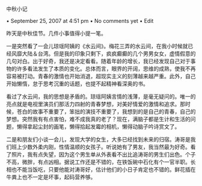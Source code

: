 中秋小记

• September 25, 2007 at 4:51 pm • No comments yet • Edit

 
昨天是中秋佳节。几件小事值得小提一笔。

一是突然看了一会儿琼瑶阿姨的《水云间》。梅花三弄的水云间，在我小时候就已经风靡大陆＆台湾。但是我的印象只剩下，疯疯癫癫的几个男男女女，虚情假意的几句对白。出于好奇，我还是决定看看。随着年龄的增长，我已经发现自己对于事物的许多看法发生了本质的变化。总体而言，眼界的开阔，思维的成熟，使我不再容易被打动。青春的激情也开始消退，超现实主义的刻薄越来越严重。此外，自己开始懒惰，怠于思考沉重的话题，也提不起精神看深奥的书。

看过了水云间，我的思想是矛盾的。琼瑶阿姨言情的浅薄，是毫无疑问的。唯一的亮点就是电视里演员们那活力四射的青春梦想，对美好情爱的激情和追求。那时候，苍白的故事不重要了，笨拙的演技不重要了，我想到的是自己的青春，自己的梦想。突然我有有点害怕，难不成我真的老了？现在，满脑子都是生计和生活的问题，懒得拿起尘封的画笔，懒得拾起发霉的相机，懒得动脑子吟诗赏文了。

二是和朋友们小谈一会儿，发现大学的女生，大多已经找到未来的归宿。涛哥是我们班上少数外柔内刚，性情温顺的女孩子。听说她有了男友，我当然最为好奇。看了照片，我有点失望，因为这个男生单从外表看不出比追涛哥的男生们出色。个子不高，微胖，有点凶相。据说工作还是不错的，在铁饭碗中石化有个一官半职。长相也不能当饭吃，只要他能对涛哥好，估计他们的小日子肯定也不错的。鲜花插在牛粪上也不一定是坏事，起码营养够。